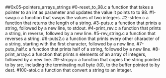 ##0x05-pointers_arrays_strings
#0-reset_to_98.c a function that takes a pointer to an int as parameter and updates the value it points to to 98.
#1-swap.c a function that swaps the values of two integers.
#2-strlen.c a function that returns the length of a string.
#3-puts.c a function that prints a string, followed by a new line, to stdout.
#4-print_rev.c a function that prints a string, in reverse, followed by a new line.
#5-rev_string.c a function that reverses a string.
#6-puts2.c a function that prints every other character of a string, starting with the first character, followed by a new line.
#7-puts_half.c a function that prints half of a string, followed by a new line.
#8-print_array.c a function that prints n elements of an array of integers, followed by a new line.
#9-strcpy.c a function that copies the string pointed to by src, including the terminating null byte (\0), to the buffer pointed to by dest.
#100-atoi.c a function that convert a string to an integer.
